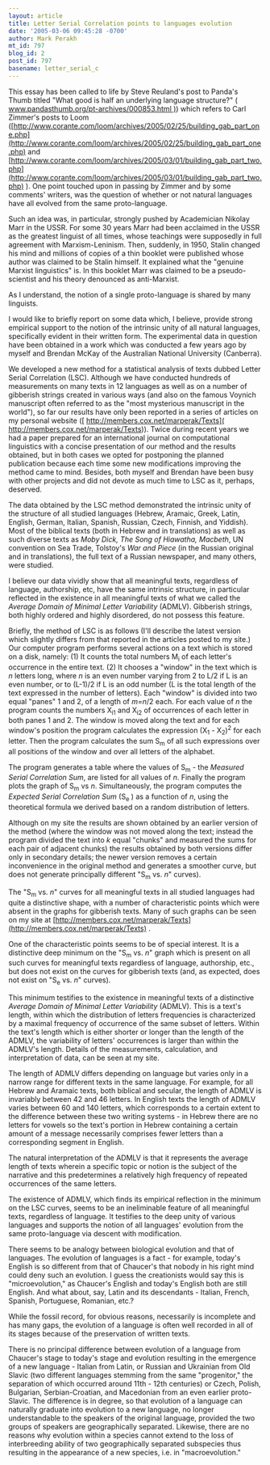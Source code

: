 ```yaml
---
layout: article
title: Letter Serial Correlation points to languages evolution
date: '2005-03-06 09:45:28 -0700'
author: Mark Perakh
mt_id: 797
blog_id: 2
post_id: 797
basename: letter_serial_c
---
```

This essay has been called to life by Steve Reuland's post to Panda's Thumb  titled "What good is half an underlying language structure?" ([ www.pandasthumb.org/pt-archives/000853.html )]( www.pandasthumb.org/pt-archives/000853.html )) which refers to Carl Zimmer's posts to Loom ([http://www.corante.com/loom/archives/2005/02/25/building_gab_part_one.php](http://www.corante.com/loom/archives/2005/02/25/building_gab_part_one.php) and [http://www.corante.com/loom/archives/2005/03/01/building_gab_part_two.php](http://www.corante.com/loom/archives/2005/03/01/building_gab_part_two.php) ).   One point touched upon in passing by Zimmer and by some comments' writers, was the question of whether or not natural languages have all evolved from the same proto-language. 

Such an idea was, in particular, strongly pushed by Academician Nikolay Marr in the USSR.  For some 30 years Marr had been acclaimed in the USSR as the greatest linguist of all times, whose teachings were supposedly in full agreement with Marxism-Leninism. Then, suddenly, in 1950, Stalin changed his mind and millions of copies of a thin booklet were published whose author was claimed to be Stalin himself.  It explained what the "genuine Marxist linguistics" is. In this booklet Marr was claimed to be a pseudo-scientist and his theory denounced as anti-Marxist.  

As I understand, the notion of a single proto-language is shared by many linguists. 

I would like to briefly report on some data which, I believe, provide strong empirical support to the notion of the intrinsic unity of all natural languages, specifically evident in their written form.  The experimental data in question have been obtained in a work which was conducted a few years ago by myself and Brendan McKay of the Australian National University (Canberra).  

We developed a new method for a statistical analysis of texts dubbed Letter Serial Correlation (LSC).  Although we have conducted hundreds of measurements on many texts in 12 languages as well as on a number of gibberish strings created in various ways (and also on the famous Voynich manuscript often referred to as the "most mysterious manuscript in the world"), so far our results have only been reported in a series of articles on my personal website ([ http://members.cox.net/marperak/Texts]( http://members.cox.net/marperak/Texts)). Twice during recent years we had a paper prepared for an international journal on computational linguistics with a concise presentation of our method and the results obtained, but in both cases we opted for postponing the planned publication because each time some new modifications improving the method came to mind. Besides, both myself and Brendan have been busy with other projects and did not devote as much time to LSC as it, perhaps, deserved.

The data obtained by the LSC method demonstrated the intrinsic unity of the structure of all studied languages (Hebrew, Aramaic, Greek, Latin, English, German, Italian, Spanish, Russian, Czech, Finnish, and Yiddish).  Most of the biblical texts (both in Hebrew and in translations) as well as such diverse texts as _Moby Dick, The Song of Hiawatha, Macbeth_, UN convention on Sea Trade, Tolstoy's _War and Piece_ (in the Russian original and in translations), the full text of a Russian newspaper, and many others, were studied. 

I believe our data vividly show that all meaningful texts, regardless of language, authorship, etc, have the same intrinsic structure, in particular reflected in the existence in all meaningful texts of what we called the _Average Domain of Minimal Letter Variability_ (ADMLV). Gibberish strings, both highly ordered and highly disordered, do not possess this feature. 

Briefly, the method of LSC is as follows (I'll describe the latest version which slightly differs from that reported in the articles posted to my site.) Our computer program performs several actions on a text which is stored on a disk, namely: (1) It counts the total numbers M<sub>i</sub> of each letter's occurrence in the entire text. (2) It chooses a "window" in the text which is _n_ letters long, where _n_ is an even number varying from 2 to L/2 if L is an even number, or to (L-1)/2 if L is an odd number (L is the total length of the text expressed in the number of letters).  Each "window" is divided into two equal "panes" 1 and 2, of a length of _m=n_/2 each.  For each value of _n_ the program counts the numbers X<sub>i1</sub> and X<sub>i2</sub> of occurrences of each letter in both panes 1 and 2.  The window is moved along the text and for each window's position the program calculates the expression (X<sub>1</sub> - X<sub>2</sub>)<sup>2</sup> for each letter.  Then the program calculates the sum S<sub>m</sub> of all such expressions over all positions of the window and over all letters of the alphabet. 

The program generates a table where the values of S<sub>m</sub>  - the _Measured Serial Correlation Sum_, are listed for all values of _n_. Finally the program plots the graph of S<sub>m</sub> vs _n_. Simultaneously, the program computes the _Expected Serial Correlation Sum_ (S<sub>e</sub> ) as a function of _n_, using the theoretical formula we derived based on a random distribution of letters. 

Although on my site the results are shown obtained by an earlier version of the method (where the window was not moved along the text; instead the program divided the text into _k_ equal "chunks" and measured the sums for each pair of adjacent chunks) the results obtained by both versions differ only in secondary details; the newer version removes a certain inconvenience in the original method and generates a smoother curve, but does not generate principally different "S<sub>m</sub> vs. _n_" curves).  

The "S<sub>m</sub> vs. _n_" curves for all meaningful texts in all studied languages had quite a  distinctive shape, with a number of characteristic points which were absent in the graphs for gibberish texts. Many of such graphs can be seen on my site at [http://members.cox.net/marperak/Texts](http://members.cox.net/marperak/Texts) .  

One of the characteristic points seems to be of special interest. It is a distinctive deep minimum on the "S<sub>m</sub> vs. _n_" graph which is present on all such curves for meaningful texts regardless of language, authorship, etc., but does not exist on the curves for gibberish texts (and, as expected, does not exist on "S<sub>e</sub> vs. _n_" curves).  

This minimum testifies to the existence in meaningful texts of a distinctive _Average Domain of Minimal Letter Variability_ (ADMLV).  This is a text's length, within which the  distribution of letters frequencies is characterized by a maximal frequency of occurrence of the same subset of letters.  Within the text's length which is either shorter or longer than the length of the ADMLV, the variability of letters' occurrences is larger than within the ADMLV's length.  Details of the measurements, calculation, and interpretation of data, can be seen at my site. 

The length of ADMLV differs depending on language but varies only in a narrow range for different texts in the same language. For example, for all Hebrew and Aramaic texts, both biblical and secular, the length of ADMLV is invariably between 42 and 46 letters. In English texts the length of ADMLV varies between 60 and 140 letters, which corresponds to a certain extent to the difference between these two writing systems - in Hebrew there are no letters for vowels so the text's portion in Hebrew containing a certain amount of a message necessarily comprises fewer letters than a corresponding segment in English. 

The natural interpretation of the ADMLV is that it represents the average length of texts wherein a specific topic or notion is the subject of the narrative and this predetermines a relatively high frequency of repeated occurrences of the same letters.

The existence of ADMLV, which finds its empirical reflection in the minimum on the LSC curves, seems to be an ineliminable feature of all meaningful texts, regardless of language. It testifies to the deep unity of various languages and supports the notion of all languages' evolution from the same proto-language via descent with modification. 

There seems to be analogy between biological evolution and that of languages.  The evolution of languages is a fact - for example, today's English is so different from that of Chaucer's that nobody in his right mind could deny such an evolution. I guess the creationists would say this is "microevolution," as Chaucer's English and today's English both are still English.  And what about, say, Latin and its descendants - Italian, French, Spanish, Portuguese, Romanian, etc.? 

While the fossil record, for obvious reasons, necessarily is incomplete and has many gaps, the evolution of a language is often well recorded in all of its stages because of the preservation of written texts. 

There is no principal difference between evolution of a language from Chaucer's stage to today's stage and evolution resulting in the emergence of a new language - Italian from Latin, or Russian and Ukrainian from Old Slavic (two different languages stemming from the same "progenitor,"  the separation of which occurred around 11th - 12th centuries) or Czech, Polish, Bulgarian, Serbian-Croatian, and Macedonian from an even earlier proto-Slavic. The difference is in degree, so that evolution of a language can naturally graduate into evolution to a new language, no longer understandable to the speakers of the original language, provided the two groups of speakers are geographically separated.  Likewise, there are no reasons why evolution within a species cannot extend to the loss of interbreeding ability of two geographically separated subspecies thus resulting in the appearance of a new species, i.e. in "macroevolution."
